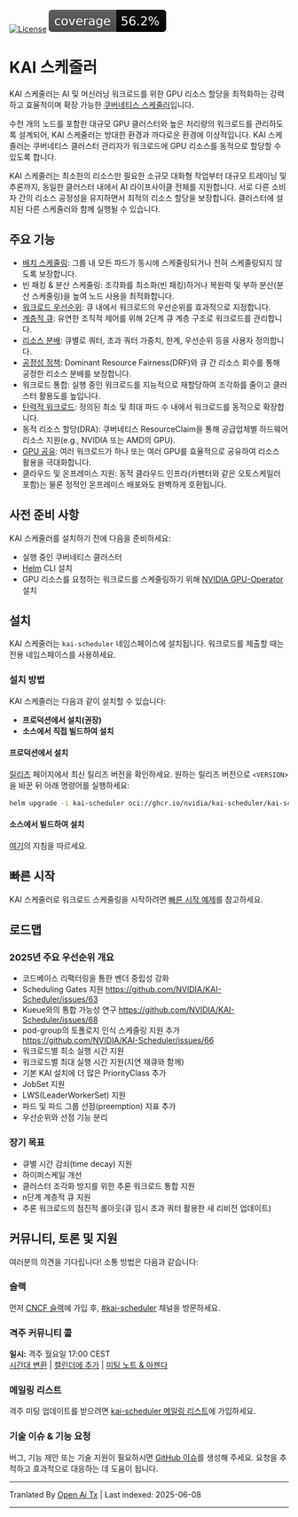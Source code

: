 [![License](https://img.shields.io/badge/License-Apache_2.0-blue.svg)](LICENSE) [![Coverage](https://github.com/NVIDIA/KAI-Scheduler/raw/coverage-badge/badges/coverage.svg)](https://github.com/NVIDIA/KAI-Scheduler/blob/main/.github/workflows/update-coverage-badge.yaml)
# KAI 스케줄러
KAI 스케줄러는 AI 및 머신러닝 워크로드를 위한 GPU 리소스 할당을 최적화하는 강력하고 효율적이며 확장 가능한 [쿠버네티스 스케줄러](https://kubernetes.io/docs/concepts/scheduling-eviction/kube-scheduler/)입니다.

수천 개의 노드를 포함한 대규모 GPU 클러스터와 높은 처리량의 워크로드를 관리하도록 설계되어, KAI 스케줄러는 방대한 환경과 까다로운 환경에 이상적입니다.
KAI 스케줄러는 쿠버네티스 클러스터 관리자가 워크로드에 GPU 리소스를 동적으로 할당할 수 있도록 합니다.

KAI 스케줄러는 최소한의 리소스만 필요한 소규모 대화형 작업부터 대규모 트레이닝 및 추론까지, 동일한 클러스터 내에서 AI 라이프사이클 전체를 지원합니다.
서로 다른 소비자 간의 리소스 공정성을 유지하면서 최적의 리소스 할당을 보장합니다.
클러스터에 설치된 다른 스케줄러와 함께 실행될 수 있습니다.

## 주요 기능
* [배치 스케줄링](https://raw.githubusercontent.com/NVIDIA/KAI-Scheduler/main/docs/batch/README.md): 그룹 내 모든 파드가 동시에 스케줄링되거나 전혀 스케줄링되지 않도록 보장합니다.
* 빈 패킹 & 분산 스케줄링: 조각화를 최소화(빈 패킹)하거나 복원력 및 부하 분산(분산 스케줄링)을 높여 노드 사용을 최적화합니다.
* [워크로드 우선순위](https://raw.githubusercontent.com/NVIDIA/KAI-Scheduler/main/docs/priority/README.md): 큐 내에서 워크로드의 우선순위를 효과적으로 지정합니다.
* [계층적 큐](https://raw.githubusercontent.com/NVIDIA/KAI-Scheduler/main/docs/queues/README.md): 유연한 조직적 제어를 위해 2단계 큐 계층 구조로 워크로드를 관리합니다.
* [리소스 분배](https://raw.githubusercontent.com/NVIDIA/KAI-Scheduler/main/docs/fairness/README.md#resource-division-algorithm): 큐별로 쿼터, 초과 쿼터 가중치, 한계, 우선순위 등을 사용자 정의합니다.
* [공정성 정책](https://raw.githubusercontent.com/NVIDIA/KAI-Scheduler/main/docs/fairness/README.md#reclaim-strategies): Dominant Resource Fairness(DRF)와 큐 간 리소스 회수를 통해 공정한 리소스 분배를 보장합니다.
* 워크로드 통합: 실행 중인 워크로드를 지능적으로 재할당하여 조각화를 줄이고 클러스터 활용도를 높입니다.
* [탄력적 워크로드](https://raw.githubusercontent.com/NVIDIA/KAI-Scheduler/main/docs/elastic/README.md): 정의된 최소 및 최대 파드 수 내에서 워크로드를 동적으로 확장합니다.
* 동적 리소스 할당(DRA): 쿠버네티스 ResourceClaim을 통해 공급업체별 하드웨어 리소스 지원(e.g., NVIDIA 또는 AMD의 GPU).
* [GPU 공유](https://raw.githubusercontent.com/NVIDIA/KAI-Scheduler/main/docs/gpu-sharing/README.md): 여러 워크로드가 하나 또는 여러 GPU를 효율적으로 공유하여 리소스 활용을 극대화합니다.
* 클라우드 및 온프레미스 지원: 동적 클라우드 인프라(카펜터와 같은 오토스케일러 포함)는 물론 정적인 온프레미스 배포와도 완벽하게 호환됩니다.

## 사전 준비 사항
KAI 스케줄러를 설치하기 전에 다음을 준비하세요:

- 실행 중인 쿠버네티스 클러스터
- [Helm](https://helm.sh/docs/intro/install) CLI 설치
- GPU 리소스를 요청하는 워크로드를 스케줄링하기 위해 [NVIDIA GPU-Operator](https://github.com/NVIDIA/gpu-operator) 설치

## 설치
KAI 스케줄러는 `kai-scheduler` 네임스페이스에 설치됩니다. 워크로드를 제출할 때는 전용 네임스페이스를 사용하세요.

### 설치 방법
KAI 스케줄러는 다음과 같이 설치할 수 있습니다:

- **프로덕션에서 설치(권장)**
- **소스에서 직접 빌드하여 설치**

#### 프로덕션에서 설치
[릴리즈](https://github.com/NVIDIA/KAI-Scheduler/releases) 페이지에서 최신 릴리즈 버전을 확인하세요.
원하는 릴리즈 버전으로 `<VERSION>`을 바꾼 뒤 아래 명령어를 실행하세요:
```sh
helm upgrade -i kai-scheduler oci://ghcr.io/nvidia/kai-scheduler/kai-scheduler -n kai-scheduler --create-namespace --version <VERSION>
```
#### 소스에서 빌드하여 설치
[여기](https://raw.githubusercontent.com/NVIDIA/KAI-Scheduler/main/docs/developer/building-from-source.md)의 지침을 따르세요.

## 빠른 시작
KAI 스케줄러로 워크로드 스케줄링을 시작하려면 [빠른 시작 예제](https://raw.githubusercontent.com/NVIDIA/KAI-Scheduler/main/docs/quickstart/README.md)를 참고하세요.

## 로드맵

### 2025년 주요 우선순위 개요
* 코드베이스 리팩터링을 통한 벤더 중립성 강화
* Scheduling Gates 지원 https://github.com/NVIDIA/KAI-Scheduler/issues/63
* Kueue와의 통합 가능성 연구 https://github.com/NVIDIA/KAI-Scheduler/issues/68
* pod-group의 토폴로지 인식 스케줄링 지원 추가 https://github.com/NVIDIA/KAI-Scheduler/issues/66
* 워크로드별 최소 실행 시간 지원
* 워크로드별 최대 실행 시간 지원(지연 재큐와 함께)
* 기본 KAI 설치에 더 많은 PriorityClass 추가
* JobSet 지원
* LWS(LeaderWorkerSet) 지원
* 파드 및 파드 그룹 선점(preemption) 지표 추가
* 우선순위와 선점 기능 분리

### 장기 목표
* 큐별 시간 감쇠(time decay) 지원
* 하이퍼스케일 개선
* 클러스터 조각화 방지를 위한 추론 워크로드 통합 지원
* n단계 계층적 큐 지원
* 추론 워크로드의 점진적 롤아웃(큐 임시 초과 쿼터 활용한 새 리비전 업데이트)

## 커뮤니티, 토론 및 지원

여러분의 의견을 기다립니다! 소통 방법은 다음과 같습니다:

### 슬랙
먼저 [CNCF 슬랙](https://communityinviter.com/apps/cloud-native/cncf)에 가입 후, [#kai-scheduler](https://cloud-native.slack.com/archives/kai-scheduler) 채널을 방문하세요.

### 격주 커뮤니티 콜  
**일시:** 격주 월요일 17:00 CEST  
[시간대 변환](https://dateful.com/time-zone-converter?t=17&tz2=Germany) | [캘린더에 추가](https://calendar.google.com/calendar/event?action=TEMPLATE&tmeid=N2Q2bjhoNXAzMGc0cWpnZTQ4OGtpdXFhanFfMjAyNTA2MDlUMTUwMDAwWiAxZjQ2OTZiOWVlM2JiMWE1ZWIzMTAwODBkNDZiZmMwMDZjNTUxYWFiZmU1YTM3ZGM2YTc0NTFhYmNhMmE1ODk0QGc&tmsrc=1f4696b9ee3bb1a5eb310080d46bfc006c551aabfe5a37dc6a7451abca2a5894%40group.calendar.google.com&scp=ALL)  | [미팅 노트 & 아젠다](https://docs.google.com/document/d/13K7NGdPebOstlrsif1YLjGz1x-aJafMXeIgqbO7WghI/edit?usp=sharing)

### 메일링 리스트  
격주 미팅 업데이트를 받으려면 [kai-scheduler 메일링 리스트](https://groups.google.com/g/kai-scheduler)에 가입하세요.

### 기술 이슈 & 기능 요청  
버그, 기능 제안 또는 기술 지원이 필요하시면 [GitHub 이슈](https://github.com/NVIDIA/KAI-Scheduler/issues/new/choose)를 생성해 주세요. 요청을 추적하고 효과적으로 대응하는 데 도움이 됩니다.



---


Tranlated By [Open Ai Tx](https://github.com/OpenAiTx/OpenAiTx) | Last indexed: 2025-06-08


---